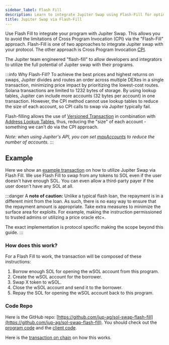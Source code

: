 ```yaml
---
sidebar_label: Flash Fill
description: Learn to integrate Jupiter Swap using Flash-Fill for optimal crypto transactions. Discover unmatched efficiency!
title: Jupiter Swap via Flash-Fill
---
```


<head>
    <title>Jupiter Swap Flash Fill Documentation: Full Explanation</title>
    <meta name="twitter:card" content="summary" />
</head>



Use Flash Fill to integrate your program with Jupiter Swap. This allows you to avoid the limitations of Cross Program Invocation (CPI) via the "Flash-Fill" approach. Flash-Fill is one of two approaches to integrate Jupiter swap with your protocol. The other approach is Cross Program Invocation [CPI](/docs/old/APIs/cpi).

The Jupiter team engineered "flash-fill" to allow developers and integrators to utilize the full potential of Jupiter swap with their programs.

:::info Why Flash-Fill?
To achieve the best prices and highest returns on swaps, Jupiter divides and routes an order across multiple DEXes in a single transaction, minimizing price impact by prioritizing the lowest-cost routes. Solana transactions are limited to 1232 bytes of storage. By using lookup tables, Jupiter can include more accounts (32 bytes per account) in one transaction. However, the CPI method cannot use lookup tables to reduce the size of each account, so CPI calls to swap via Jupiter typically fail.

Flash-filling allows the use of [Versioned Transaction](https://docs.solana.com/developing/versioned-transactions) in combination with [Address Lookup Tables](https://docs.solana.com/developing/lookup-tables), thus, reducing the "size" of each account - something we can't do via the CPI approach.

_Note: when using Jupiter's API, you can set [maxAccounts](/docs/old/APIs/swap-api#using-maxaccounts) to reduce the number of accounts._
:::

## Example

Here we show an [example transaction](https://solscan.io/tx/4psWiUFGdRhKqi1UXSWrpoM3RCJWAXpz6CTpsd5fZwjr8nEpLiZVuiyaERj95hUNnm6dhfxircLgAqCbHV3wCVpT) on how to utilize Jupiter Swap via Flash Fill. We use Flash Fill to swap from any tokens to SOL even if the user doesn't have enough SOL. You can even allow a third-party payer if the user doesn't have any SOL at all.

:::danger
A **note of caution:** Unlike a typical flash loan, the repayment is in a different mint from the loan. As such, there is no easy way to ensure that the repayment amount is appropriate. Take extra measures to minimize the surface area for exploits. For example, making the instruction permissioned to trusted admins or utilizing a price oracle etc+.

The exact implementation is protocol specific making the scope beyond this guide.
:::

### How does this work?
For a Flash Fill to work, the transaction will be composed of these instructions:

1. Borrow enough SOL for opening the wSOL account from this program.
2. Create the wSOL account for the borrower.
3. Swap X token to wSOL.
4. Close the wSOL account and send it to the borrower.
5. Repay the SOL for opening the wSOL account back to this program.

### Code Repo

Here is the GitHub repo: [https://github.com/jup-ag/sol-swap-flash-fill](https://github.com/jup-ag/sol-swap-flash-fill). You should check out the [program code](https://github.com/jup-ag/sol-swap-flash-fill/blob/main/programs/flash-fill/src/lib.rs) and the [client code](https://github.com/jup-ag/sol-swap-flash-fill/blob/main/cli/flash-fill.ts).

Here is the [transaction on chain](https://solscan.io/tx/4psWiUFGdRhKqi1UXSWrpoM3RCJWAXpz6CTpsd5fZwjr8nEpLiZVuiyaERj95hUNnm6dhfxircLgAqCbHV3wCVpT) on how this works.
